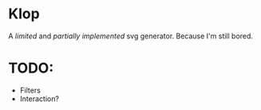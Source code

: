 # Klop


A *limited* and *partially implemented* svg generator. Because I'm still bored.

# TODO:

- Filters
- Interaction?